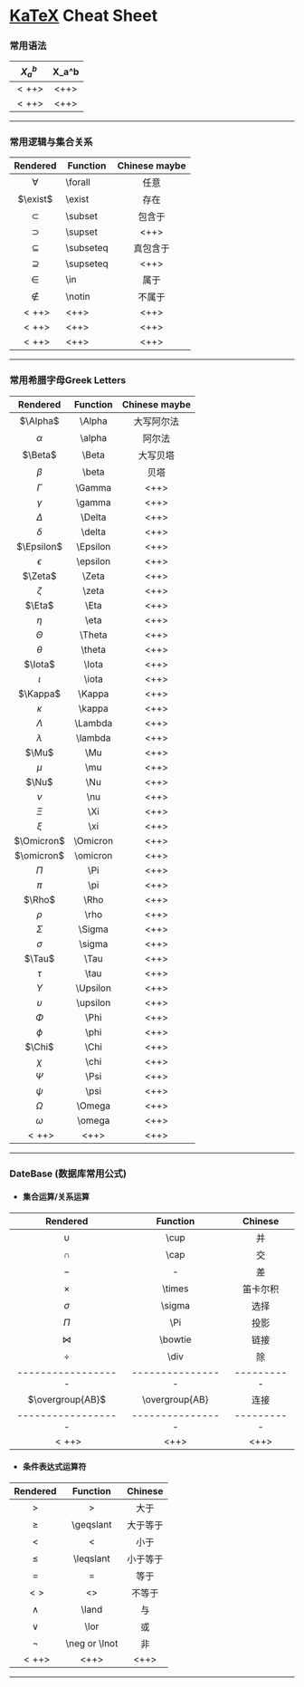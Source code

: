 # [KaTeX](https://katex.org/docs/support_table.html) Cheat Sheet

### 常用语法
| $X_a^b$ | X_a^b |
|:-------:|:-----:|
|  $<++>$ |  <++> |
|  $<++>$ |  <++> |
---  
### 常用逻辑与集合关系
|  Rendered   | Function  | Chinese maybe |
|:-----------:|-----------|:-------------:|
|  $\forall$  | \forall   |     任意      |
|  $\exist$   | \exist    |     存在      |
|  $\subset$  | \subset   |    包含于     |
|  $\supset$  | \supset   |     <++>      |
| $\subseteq$ | \subseteq |   真包含于    |
| $\supseteq$ | \supseteq |     <++>      |
|    $\in$    | \in       |     属于      |
|  $\notin$   | \notin    |    不属于     |
|   $<++>$    | <++>      |     <++>      |
|   $<++>$    | <++>      |     <++>      |
|   $<++>$    | <++>      |     <++>      |
---  
### 常用希腊字母Greek Letters
| Rendered   | Function   | Chinese maybe |
| :--------: | :--------: | :------:      |
| $\Alpha$   | \Alpha     | 大写阿尔法    |
| $\alpha$   | \alpha     | 阿尔法        |
| $\Beta$    | \Beta      | 大写贝塔      |
| $\beta$    | \beta      | 贝塔          |
| $\Gamma$   | \Gamma     | <++>          |
| $\gamma$   | \gamma     | <++>          |
| $\Delta$   | \Delta     | <++>          |
| $\delta$   | \delta     | <++>          |
| $\Epsilon$ | \Epsilon   | <++>          |
| $\epsilon$ | \epsilon   | <++>          |
| $\Zeta$    | \Zeta      | <++>          |
| $\zeta$    | \zeta      | <++>          |
| $\Eta$     | \Eta       | <++>          |
| $\eta$     | \eta       | <++>          |
| $\Theta$   | \Theta     | <++>          |
| $\theta$   | \theta     | <++>          |
| $\Iota$    | \Iota      | <++>          |
| $\iota$    | \iota      | <++>          |
| $\Kappa$   | \Kappa     | <++>          |
| $\kappa$   | \kappa     | <++>          |
| $\Lambda$  | \Lambda    | <++>          |
| $\lambda$  | \lambda    | <++>          |
| $\Mu$      | \Mu        | <++>          |
| $\mu$      | \mu        | <++>          |
| $\Nu$      | \Nu        | <++>          |
| $\nu$      | \nu        | <++>          |
| $\Xi$      | \Xi        | <++>          |
| $\xi$      | \xi        | <++>          |
| $\Omicron$ | \Omicron   | <++>          |
| $\omicron$ | \omicron   | <++>          |
| $\Pi$      | \Pi        | <++>          |
| $\pi$      | \pi        | <++>          |
| $\Rho$     | \Rho       | <++>          |
| $\rho$     | \rho       | <++>          |
| $\Sigma$   | \Sigma     | <++>          |
| $\sigma$   | \sigma     | <++>          |
| $\Tau$     | \Tau       | <++>          |
| $\tau$     | \tau       | <++>          |
| $\Upsilon$ | \Upsilon   | <++>          |
| $\upsilon$ | \upsilon   | <++>          |
| $\Phi$     | \Phi       | <++>          |
| $\phi$     | \phi       | <++>          |
| $\Chi$     | \Chi       | <++>          |
| $\chi$     | \chi       | <++>          |
| $\Psi$     | \Psi       | <++>          |
| $\psi$     | \psi       | <++>          |
| $\Omega$   | \Omega     | <++>          |
| $\omega$   | \omega     | <++>          |
| $<++>$     | <++>       | <++>          |
---  

### DateBase (数据库常用公式)
* #### 集合运算/关系运算
| Rendered         | Function       | Chinese  |
| :--------:       | :--------:     | :------: |
| $\cup$           | \cup           | 并       |
| $\cap$           | \cap           | 交       |
| $-$              | -              | 差       |
| $\times$         | \times         | 笛卡尔积 |
| $\sigma$         | \sigma         | 选择     |
| $\Pi$            | \Pi            | 投影     |
| $\bowtie$        | \bowtie        | 链接     |
| $\div$           | \div           | 除       |
|------------------|----------------|----------|
| $\overgroup{AB}$ | \overgroup{AB} | 连接     |
|------------------|----------------|----------|
| $<++>$           | <++>           | <++>     |

* #### 条件表达式运算符
|   Rendered  |    Function   |  Chinese |
|:-----------:|:-------------:|:--------:|
|     $>$     |       >       |   大于   |
| $\geqslant$ |   \geqslant   | 大于等于 |
|     $<$     |       <       |   小于   |
| $\leqslant$ |   \leqslant   | 小于等于 |
|     $=$     |       =       |   等于   |
|     $<>$    |       <>      |  不等于  |
|   $\land$   |     \land     |    与    |
|    $\lor$   |      \lor     |    或    |
|    $\neg$   | \neg or \lnot |    非    |
|    $<++>$   |      <++>     |   <++>   |
---
